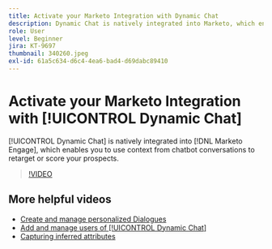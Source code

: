 ```yaml
---
title: Activate your Marketo Integration with Dynamic Chat
description: Dynamic Chat is natively integrated into Marketo, which enables you to use context from chatbot conversations to retarget or score your prospects.
role: User
level: Beginner
jira: KT-9697
thumbnail: 340260.jpeg
exl-id: 61a5c634-d6c4-4ea6-bad4-d69dabc89410
---
```

# Activate your Marketo Integration with [!UICONTROL Dynamic Chat] 

[!UICONTROL Dynamic Chat]  is natively integrated into [!DNL Marketo Engage], which enables you to use context from chatbot conversations to retarget or score your prospects.

>[!VIDEO](https://video.tv.adobe.com/v/340260/?quality=12&learn=on)

## More helpful videos

* [Create and manage personalized Dialogues](dialogue-management.md)
* [Add and manage users of [!UICONTROL Dynamic Chat] ](user-management.md)
* [Capturing inferred attributes](capture-inferred-attributes.md)
